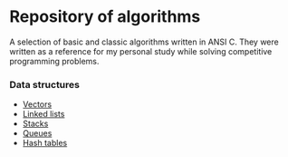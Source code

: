# Repository of algorithms

A selection of basic and classic algorithms written in ANSI C. They were
written as a reference for my personal study while solving competitive
programming problems.

### Data structures

* [Vectors](structure/vector.md)
* [Linked lists](structure/linked-list.md)
* [Stacks](structure/stack.md)
* [Queues](structure/queue.md)
* [Hash tables](structure/hashtable.md)
